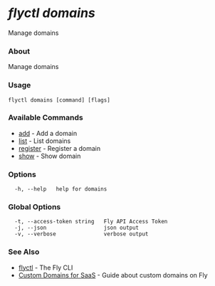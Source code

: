 # _flyctl domains_

Manage domains

### About

Manage domains

### Usage
```
flyctl domains [command] [flags]
```

### Available Commands
* [add](/docs/flyctl/domains-add/)	 - Add a domain
* [list](/docs/flyctl/domains-list/)	 - List domains
* [register](/docs/flyctl/domains-register/)	 - Register a domain
* [show](/docs/flyctl/domains-show/)	 - Show domain

### Options

```
  -h, --help   help for domains
```

### Global Options

```
  -t, --access-token string   Fly API Access Token
  -j, --json                  json output
  -v, --verbose               verbose output
```

### See Also

* [flyctl](/docs/flyctl/help/)	 - The Fly CLI
* [Custom Domains for SaaS](/docs/app-guides/custom-domains-with-fly)   - Guide about custom domains on Fly
